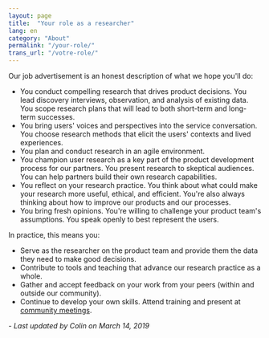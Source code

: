 ```yaml
---
layout: page
title:  "Your role as a researcher"
lang: en
category: "About"
permalink: "/your-role/"
trans_url: "/votre-role/"
---
```


Our job advertisement is an honest description of what we hope you'll do:

*   You conduct compelling research that drives product decisions. You lead discovery interviews, observation, and analysis of existing data. You scope research plans that will lead to both short-term and long-term successes. 
*   You bring users' voices and perspectives into the service conversation. You choose research methods that elicit the users' contexts and lived experiences. 
*   You plan and conduct research in an agile environment.
*   You champion user research as a key part of the product development process for our partners. You present research to skeptical audiences. You can help partners build their own research capabilities.
*   You reflect on your research practice. You think about what could make your research more useful, ethical, and efficient. You're also always thinking about how to improve our products and our processes.
*   You bring fresh opinions. You're willing to challenge your product team's assumptions. You speak openly to best represent the users. 

In practice, this means you:

* Serve as the researcher on the product team and provide them the data they need to make good decisions.
* Contribute to tools and teaching that advance our research practice as a whole.
* Gather and accept feedback on your work from your peers (within and outside our community).
* Continue to develop your own skills. Attend training and present at [community meetings]({{site.baseurl}}/team-meetings).

_- Last updated by Colin on March 14, 2019_